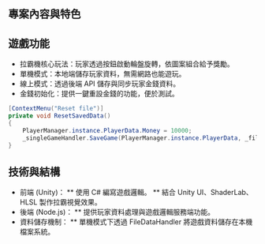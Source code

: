 ## 專案內容與特色
## 遊戲功能
* 拉霸機核心玩法：玩家透過按鈕啟動輪盤旋轉，依圖案組合給予獎勵。
* 單機模式：本地端儲存玩家資料，無需網路也能遊玩。
* 線上模式：透過後端 API 儲存與同步玩家金錢資料。
* 金錢初始化：提供一鍵重設金錢的功能，便於測試。
```csharp
[ContextMenu("Reset file")]
private void ResetSavedData()
{
    PlayerManager.instance.PlayerData.Money = 10000;
    _singleGameHandler.SaveGame(PlayerManager.instance.PlayerData, _fileDataHandler);
}
```
## 技術與結構
* 前端 (Unity)：
**  使用 C# 編寫遊戲邏輯。
** 結合 Unity UI、ShaderLab、HLSL 製作拉霸視覺效果。
* 後端 (Node.js)：
** 提供玩家資料處理與遊戲邏輯服務端功能。
* 資料儲存機制：
** 單機模式下透過 FileDataHandler 將遊戲資料儲存在本機檔案系統。

